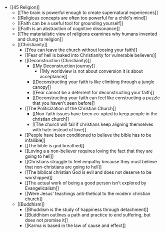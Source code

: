 - [[45 Religion]]
	- [[The brain is powerful enough to create supernatural experiences]]
	- [[Religious concepts are often too powerful for a child's mind]]
	- [[Faith can be a useful tool for grounding yourself]]
	- [[Faith is an abstraction of cognitive dissonance]]
	- [[The materialistic view of religions examines why humans invented and clung to religion]]
	- [[Christianity]]
		- [[You can leave the church without loosing your faith]]
		- [[Fear of hell is baked into Christianity for vulnerable believers]]
		- [[Deconstruction (Christianity)]]
			- [[My Deconstruction journey]]
				- [[My worldview is not about conversion it is about acceptance]]
			- [[Deconstructing your faith is like climbing through a jungle canopy]]
			- [[Fear cannot be a deterrent for deconstructing your faith]]
			- [[Deconstructing your faith can feel like constructing a puzzle that you haven't seen before]]
		- [[The Politicization of the Christian Church]]
			- [[Non-faith issues have been co-opted to keep people in the christian church]]
			- [[The church will fail if christians keep aligning themselves with hate instead of love]]
		- [[People have been conditioned to believe the bible has to be infallible]]    
		- [[The bible is god breathed]]
		- [[Loving a a non-believer requires loving the fact that they are going to hell]]
		- [[Christians struggle to feel empathy because they must believe that non-christians are going to hell]]
		- [[The biblical christian God is evil and does not deserve to be worshipped]]
		- [[The actual work of being a good person isn't explored by Evangelicalism]]
		- [[Were Jesus' teachings anti-thetical to the modern christian church]]
	- [[Buddhism]]
		- [[Bhuddism is the study of happiness through detachment]]
		- [[Buddhism outlines a path and practice to end suffering, but does not promise it]]
		- [[Karma is based in the law of cause and effect]]